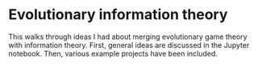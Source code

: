 # Evolutionary information theory

This walks through ideas I had about merging evolutionary game theory with information theory. First, general ideas are discussed in the Jupyter notebook. Then, various example projects have been included.
